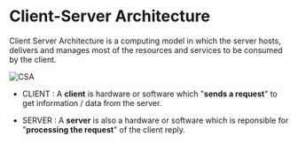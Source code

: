 # Client-Server Architecture
Client Server Architecture is a computing model in which the server hosts, delivers and manages most of the resources and services to be consumed by the client.

![CSA](https://cio-wiki.org/wiki/images/3/34/ClientServerArchitecture1.png)


* CLIENT : A **client** is hardware or software which "**sends a request**" to get information / data from the server.

* SERVER : A **server** is also a hardware or software which is reponsible for "**processing the request**" of the client reply.

